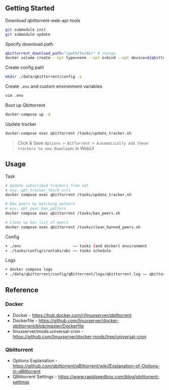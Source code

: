 ## Getting Started

Download qbittorrent-web-api-tools

```bash
git submodule init
git submodule update
```

Specify download path

```bash
qbittorrent_download_path="/path/to/dir" # change
docker volume create --opt type=none --opt o=bind --opt device=${qbittorrent_download_path} qbittorrent-download 
```

Create config path

```bash
mkdir ./data/qbittorrent/config -p
```

Create `.env` and custom environment variables

```bash
vim .env
```

Boot up Qbittorrent

```bash
docker-compose up -d
```

Update tracker

```bash
docker-compose exec qbittorrent /tasks/update_tracker.sh
```

> Click & Save `Options > BitTorrent > Automatically add these trackers to new downloads` in WebUI

## Usage

Task

```bash
# Update subscribed trackers from net
# env: qbt_tracker_fetch_urls
docker compose exec qbittorrent /tasks/update_tracker.sh

# Ban peers by matching pattern
# env: qbt_peer_ban_pattern
docker compose exec qbittorrent /tasks/ban_peers.sh

# Clean up ban list of peers
docker compose exec qbittorrent /tasks/clean_banned_peers.sh
```

Config

```bash
+ ./env                       —— tasks (and docker) environment
+ ./tasks/config/crontabs/abc —— tasks schedule
```

Logs

```bash
+ docker compose logs
+ ./data/qbittorrent/config/qBittorrent/logs/qbittorrent.log —— qbittorrent application runtime log
```

## Reference

### Docker

+ Docker - <https://hub.docker.com/r/linuxserver/qbittorrent>
+ Dockerfile - <https://github.com/linuxserver/docker-qbittorrent/blob/master/Dockerfile>
+ linuxserver/mods:universal-cron - <https://github.com/linuxserver/docker-mods/tree/universal-cron>

### Qbittorrent

+ Options Explanation - <https://github.com/qbittorrent/qBittorrent/wiki/Explanation-of-Options-in-qBittorrent>
+ QBittorrent Settings - <https://www.rapidseedbox.com/blog/qbittorrent-settings>

